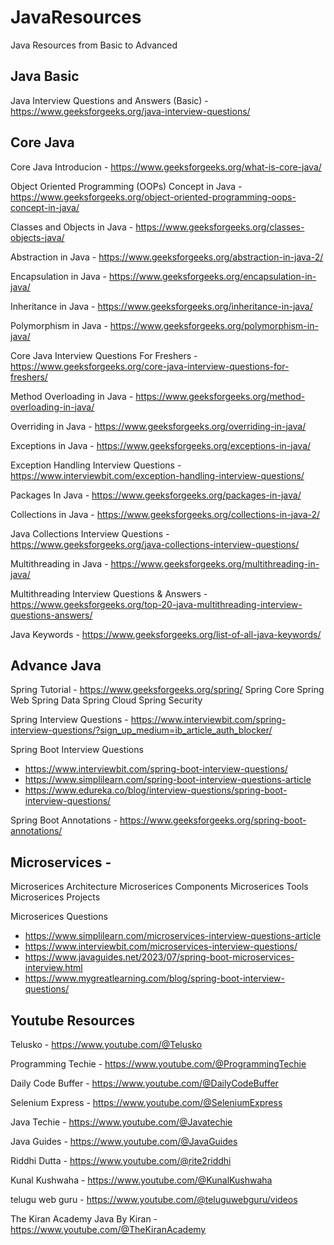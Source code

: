 # JavaResources
Java Resources from Basic to Advanced

## Java Basic

Java Interview Questions and Answers (Basic) - https://www.geeksforgeeks.org/java-interview-questions/


## Core Java

Core Java Introducion - https://www.geeksforgeeks.org/what-is-core-java/

Object Oriented Programming (OOPs) Concept in Java - https://www.geeksforgeeks.org/object-oriented-programming-oops-concept-in-java/

Classes and Objects in Java - https://www.geeksforgeeks.org/classes-objects-java/

Abstraction in Java - https://www.geeksforgeeks.org/abstraction-in-java-2/

Encapsulation in Java - https://www.geeksforgeeks.org/encapsulation-in-java/

Inheritance in Java - https://www.geeksforgeeks.org/inheritance-in-java/

Polymorphism in Java - https://www.geeksforgeeks.org/polymorphism-in-java/

Core Java Interview Questions For Freshers - https://www.geeksforgeeks.org/core-java-interview-questions-for-freshers/

Method Overloading in Java - https://www.geeksforgeeks.org/method-overloading-in-java/

Overriding in Java - https://www.geeksforgeeks.org/overriding-in-java/

Exceptions in Java - https://www.geeksforgeeks.org/exceptions-in-java/

Exception Handling Interview Questions - https://www.interviewbit.com/exception-handling-interview-questions/

Packages In Java - https://www.geeksforgeeks.org/packages-in-java/

Collections in Java - https://www.geeksforgeeks.org/collections-in-java-2/

Java Collections Interview Questions - https://www.geeksforgeeks.org/java-collections-interview-questions/

Multithreading in Java - https://www.geeksforgeeks.org/multithreading-in-java/

Multithreading Interview Questions & Answers - https://www.geeksforgeeks.org/top-20-java-multithreading-interview-questions-answers/

Java Keywords - https://www.geeksforgeeks.org/list-of-all-java-keywords/


## Advance Java

Spring Tutorial - https://www.geeksforgeeks.org/spring/
Spring Core
Spring Web
Spring Data
Spring Cloud
Spring Security

Spring Interview Questions - https://www.interviewbit.com/spring-interview-questions/?sign_up_medium=ib_article_auth_blocker/



Spring Boot Interview Questions
- https://www.interviewbit.com/spring-boot-interview-questions/
- https://www.simplilearn.com/spring-boot-interview-questions-article
- https://www.edureka.co/blog/interview-questions/spring-boot-interview-questions/

Spring Boot Annotations - https://www.geeksforgeeks.org/spring-boot-annotations/


## Microservices -
Microserices Architecture
Microserices Components
Microserices Tools
Microserices Projects

Microserices Questions
- https://www.simplilearn.com/microservices-interview-questions-article
- https://www.interviewbit.com/microservices-interview-questions/
- https://www.javaguides.net/2023/07/spring-boot-microservices-interview.html
- https://www.mygreatlearning.com/blog/spring-boot-interview-questions/



## Youtube Resources

Telusko - https://www.youtube.com/@Telusko

Programming Techie - https://www.youtube.com/@ProgrammingTechie

Daily Code Buffer - https://www.youtube.com/@DailyCodeBuffer

Selenium Express - https://www.youtube.com/@SeleniumExpress

Java Techie  - https://www.youtube.com/@Javatechie

Java Guides  - https://www.youtube.com/@JavaGuides

Riddhi Dutta - https://www.youtube.com/@rite2riddhi

Kunal Kushwaha  - https://www.youtube.com/@KunalKushwaha

telugu web guru - https://www.youtube.com/@teluguwebguru/videos

The Kiran Academy Java By Kiran - https://www.youtube.com/@TheKiranAcademy
